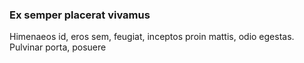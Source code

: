 ### Ex semper placerat vivamus

Himenaeos id, eros sem, feugiat, inceptos proin mattis, odio egestas. Pulvinar porta, posuere


